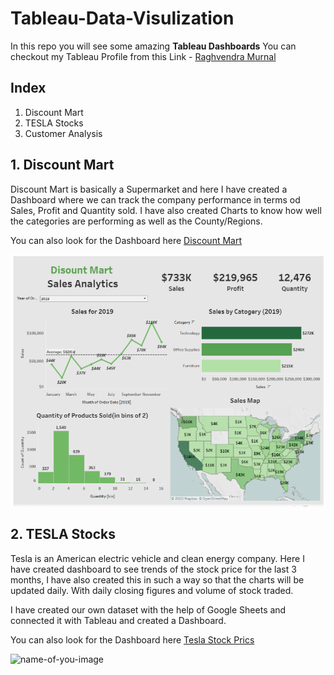# Tableau-Data-Visulization

In this repo you will see some amazing **Tableau Dashboards**
You can checkout my Tableau Profile from this Link - [Raghvendra Murnal](https://public.tableau.com/profile/raghvendra.murnal#!/)

## Index

1. Discount Mart
2. TESLA Stocks
3. Customer Analysis

## 1. Discount Mart

Discount Mart is basically a Supermarket and here I have created a Dashboard where we can track the company performance in terms od Sales, Profit and Quantity sold. I have also created Charts to know how well the categories are performing as well as the County/Regions.

You can also look for the Dashboard here [Discount Mart](https://public.tableau.com/profile/raghvendra.murnal#!/vizhome/DiscountMartSalesAnalytics_16031104306140/Dashboard1)

![Discount mart tableau dashboard](https://github.com/raghvendra03/Tableau-Data-Visulization/blob/main/images/Discount%20mart%20tableau%20dashboard.PNG)

## 2. TESLA Stocks

Tesla is an American electric vehicle and clean energy company. Here I have created dashboard to see trends of the stock price for the last 3 months, I have also created this in such a way so that the charts will be updated daily. With daily closing figures and volume of stock traded.

I have created our own dataset with the help of Google Sheets and connected it with Tableau and created a Dashboard.

You can also look for the Dashboard here [Tesla Stock Prics](https://public.tableau.com/profile/raghvendra.murnal#!/vizhome/TESLAStockPriceDashboard/Dashboard1)

![name-of-you-image](https://your-copied-image-address)

